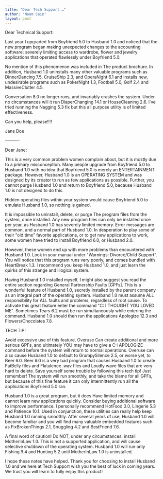```yaml
---
title: "Dear Tech Support …"
author: 'Noam Sain'
layout: post
---
```


Dear Technical Support:

Last year I upgraded from Boyfriend 5.0 to Husband 1.0 and noticed that the new program began making unexpected changes to the accounting software; severely limiting access to wardrobe, flower and jewelry applications that operated flawlessly under Boyfriend 5.0.  
  
No mention of this phenomenon was included in The product brochure. In addition, Husband 1.0 uninstalls many other valuable programs such as DinnerDancing 7.5, CruiseShip 2.3, and OperaNight 6.1 and installs new, undesirable programs such as PokerNight 1.3, Football 5.0, Golf 2.4 and MassiveClutter 4.5.

Conversation 8.0 no longer runs, and invariably crashes the system. Under no circumstances will it run DiaperChanging 14.1 or HouseCleaning 2.6. I've tried running the Nagging 5.3 fix but this all purpose utility is of limited effectiveness.

Can you help, please!!!!

Jane Doe

———-

Dear Jane:

This is a very common problem women complain about, but it is mostly due to a primary misconception. Many people upgrade from Boyfriend 5.0 to Husband 1.0 with no idea that Boyfriend 5.0 is merely an ENTERTAINMENT package. However, Husband 1.0 is an OPERATING SYSTEM and was designed by its creator to run as few applications as possible. Further, you cannot purge Husband 1.0 and return to Boyfriend 5.0, because Husband 1.0 is not designed to do this.

Hidden operating files within your system would cause Boyfriend 5.0 to emulate Husband 1.0, so nothing is gained.

It is impossible to uninstall, delete, or purge The program files from the system, once installed. Any new program files can only be installed once per year, as Husband 1.0 has severely limited memory. Error messages are common, and a normal part of Husband 1.0. In desperation to play some of their "old time" favorite applications, or to get new applications to work, some women have tried to install Boyfriend 6.0, or Husband 2.0.

However, these women end up with more problems than encountered with Husband 1.0. Look in your manual under "Warnings: Divorce/Child Support". You will notice that this program runs very poorly, and comes bundled with HeartBreak 1.3. I recommend you keep Husband 1.0, and just learn the quirks of this strange and illogical system.

Having Husband 1.0 installed myself, I might also suggest you read the entire section regarding General Partnership Faults \[GPFs\]. This is a wonderful feature of Husband 1.0, secretly installed by the parent company as an integral part of the operating system. Husband 1.0 must assume ALL responsibility for ALL faults and problems, regardless of root cause. To activate this great feature enter the command "C: I THOUGHT YOU LOVED ME". Sometimes Tears 6.2 must be run simultaneously while entering the command. Husband 1.0 should then run the applications Apologize 12.3 and Flowers/Chocolates 7.8.

TECH TIP!

Avoid excessive use of this feature. Overuse Can create additional and more serious GPFs, and ultimately YOU may have to give a C:I APOLOGIZE command before the system will return to normal operations. Overuse can also cause Husband 1.0 to default to GrumpySilence 2.5, or worse yet, to Beer 6.0. Beer 6.0 is a very bad program that causes Husband 1.0 to create FatBelly files and Flatulence .wav files and Loudly wave files that are very hard to delete. Save yourself some trouble by following this tech tip! Just remember! The system will run smoothly, and take the blame for all GPFs, but because of this fine feature it can only intermittently run all the applications Boyfriend 5.0 ran.

Husband 1.0 is a great program, but it does Have limited memory and cannot learn new applications quickly. Consider buying additional software to improve performance. I personally recommend HotFood 3.0, Lingerie 5.3 and Patience 10.1. Used in conjunction, these utilities can really help keep Husband 1.0 running smoothly. After several years of use, Husband 1.0 will become familiar and you will find many valuable embedded features such as FixBrokenThings 2.1, Snuggling 4.2 and BestFriend 7.6.

A final word of caution! Do NOT, under any circumstances, install MotherInLaw 1.0. This is not a supported application, and will cause selective shutdown of the operating system. Husband 1.0 will run only Fishing 9.4 and Hunting 5.2 until MotherInLaw 1.0 is uninstalled.

I hope these notes have helped. Thank you for choosing to install Husband 1.0 and we here at Tech Support wish you the best of luck in coming years. We trust you will learn to fully enjoy this product!